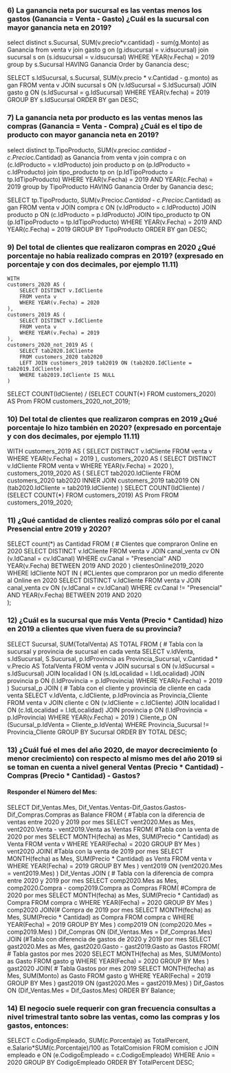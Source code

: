 ### 6) La ganancia neta por sucursal es las ventas menos los gastos (Ganancia = Venta - Gasto) ¿Cuál es la sucursal con mayor ganancia neta en 2019? 
select distinct s.Sucursal, SUM(v.precio*v.cantidad) - sum(g.Monto) as Ganancia
from venta v
join gasto g on (g.idsucursal = v.idsucursal)
join sucursal s on (s.idsucursal = v.idsucursal)
WHERE YEAR(v.Fecha) = 2019
group by s.Sucursal
HAVING Ganancia
Order by Ganancia desc;


SELECT
    s.IdSucursal,
    s.Sucursal,
    SUM(v.precio * v.Cantidad - g.monto) as gan
FROM venta v
JOIN sucursal s ON (v.IdSucursal = S.IdSucursal)
JOIN gasto g ON (s.IdSucursal = g.IdSucursal)
WHERE YEAR(v.fecha) = 2019
GROUP BY s.IdSucursal
ORDER BY gan DESC;

### 7) La ganancia neta por producto es las ventas menos las compras (Ganancia = Venta - Compra) ¿Cuál es el tipo de producto con mayor ganancia neta en 2019?

select distinct tp.TipoProducto, SUM(v.precio*c.cantidad - c.Precio*c.Cantidad) as Ganancia
from venta v
join compra c on (c.IdProducto = v.IdProducto)
join producto p on (p.IdProducto = c.IdProducto)
join tipo_producto tp on (p.IdTipoProducto = tp.IdTipoProducto)
WHERE YEAR(v.Fecha) = 2019 AND YEAR(c.Fecha) = 2019
group by TipoProducto
HAVING Ganancia
Order by Ganancia desc;

SELECT
    tp.TipoProducto,
    SUM(v.Precio*c.Cantidad - c.Precio*c.Cantidad) as gan
FROM venta v
JOIN compra c ON (v.IdProducto = c.IdProducto)
JOIN producto p ON (c.IdProducto = p.IdProducto)
JOIN tipo_producto tp ON (p.IdTipoProducto = tp.IdTipoProducto)
WHERE YEAR(v.Fecha) = 2019 AND YEAR(c.Fecha) = 2019
GROUP BY TipoProducto
ORDER BY gan DESC;




### 9) Del total de clientes que realizaron compras en 2020 ¿Qué porcentaje no había realizado compras en 2019? (expresado en porcentaje y con dos decimales, por ejemplo 11.11)

    WITH
    customers_2020 AS (
        SELECT DISTINCT v.IdCliente
        FROM venta v
        WHERE YEAR(v.Fecha) = 2020
    ),
    customers_2019 AS (
        SELECT DISTINCT v.IdCliente
        FROM venta v
        WHERE YEAR(v.Fecha) = 2019
    ),
    customers_2020_not_2019 AS (
        SELECT tab2020.IdCliente
        FROM customers_2020 tab2020
        LEFT JOIN customers_2019 tab2019 ON (tab2020.IdCliente = tab2019.IdCliente)
        WHERE tab2019.IdCliente IS NULL
    )
SELECT
    COUNT(IdCliente) / (SELECT COUNT(*) FROM customers_2020) AS Prom
FROM customers_2020_not_2019;



### 10) Del total de clientes que realizaron compras en 2019 ¿Qué porcentaje lo hizo también en 2020? (expresado en porcentaje y con dos decimales, por ejemplo 11.11)


WITH
    customers_2019 AS (
        SELECT DISTINCT v.IdCliente
        FROM venta v
        WHERE YEAR(v.Fecha) = 2019
    ),
    customers_2020 AS (
        SELECT DISTINCT v.IdCliente
        FROM venta v
        WHERE YEAR(v.Fecha) = 2020
    ),
    customers_2019_2020 AS (
        SELECT tab2020.IdCliente
        FROM customers_2020 tab2020
        INNER JOIN customers_2019 tab2019 ON (tab2020.IdCliente = tab2019.IdCliente)
    )
SELECT
    COUNT(IdCliente) / (SELECT COUNT(*) FROM customers_2019) AS Prom
FROM customers_2019_2020;



### 11) ¿Qué cantidad de clientes realizó compras sólo por el canal Presencial entre 2019 y 2020?

SELECT count(*) as Cantidad
FROM ( # Clientes que compraron Online en 2020
    SELECT DISTINCT v.IdCliente
    FROM venta v 
    JOIN canal_venta cv ON (v.IdCanal = cv.IdCanal)
    WHERE cv.Canal = "Presencial" AND YEAR(v.Fecha) BETWEEN 2019 AND 2020
    ) clientesOnline2019_2020
WHERE IdCliente NOT IN ( #CLientes que compraron por un medio diferente al Online en 2020
    SELECT DISTINCT v.IdCliente
    FROM venta v 
    JOIN canal_venta cv ON (v.IdCanal = cv.IdCanal)
    WHERE cv.Canal != "Presencial" AND YEAR(v.Fecha) BETWEEN 2019 AND 2020    
);

### 12) ¿Cuál es la sucursal que más Venta (Precio * Cantidad) hizo en 2019 a clientes que viven fuera de su provincia?
SELECT
    Sucursal,
    SUM(TotalVenta) AS TOTAL
FROM ( # Tabla con la sucursal y provincia de sucursal en cada venta
    SELECT 
        v.IdVenta, 
        s.IdSucursal,
        S.Sucursal, 
        p.IdProvincia as Provincia_Sucursal,
        v.Cantidad * v.Precio AS TotalVenta
    FROM venta v
    JOIN sucursal s ON (v.IdSucursal = s.IdSucursal)
    JOIN localidad l ON (s.IdLocalidad = l.IdLocalidad)
    JOIN provincia p ON (l.IdProvincia = p.IdProvincia)
    WHERE YEAR(v.Fecha) = 2019
    ) Sucursal_p
JOIN ( # Tabla con el cliente y provincia de cliente en cada venta
    SELECT 
        v.IdVenta, 
        c.IdCliente, 
        p.IdProvincia as Provincia_Cliente
    FROM venta v
    JOIN cliente c ON (v.IdCliente = c.IdCliente)
    JOIN localidad l ON (c.IdLocalidad = l.IdLocalidad)
    JOIN provincia p ON (l.IdProvincia = p.IdProvincia)
    WHERE YEAR(v.Fecha) = 2019
    ) Cliente_p ON (Sucursal_p.IdVenta = Cliente_p.IdVenta)
WHERE Provincia_Sucursal != Provincia_Cliente
GROUP BY Sucursal
ORDER BY TOTAL DESC;

### 13) ¿Cuál fué el mes del año 2020, de mayor decrecimiento (o menor crecimiento) con respecto al mismo mes del año 2019 si se toman en cuenta a nivel general Ventas (Precio * Cantidad) - Compras (Precio * Cantidad) - Gastos? 
#### Responder el Número del Mes:
SELECT Dif_Ventas.Mes, Dif_Ventas.Ventas-Dif_Gastos.Gastos-Dif_Compras.Compras as Balance
FROM ( #Tabla con la diferencia de ventas entre 2020 y 2019 por mes
    SELECT 
        vent2020.Mes as Mes,
        vent2020.Venta - vent2019.Venta as Ventas
    FROM( #Tabla con la venta de 2020 por mes 
        SELECT 
            MONTH(fecha) as Mes,
            SUM(Precio * Cantidad) as Venta
        FROM venta v
        WHERE YEAR(Fecha) = 2020
        GROUP BY Mes
        ) vent2020
    JOIN( #Tabla con la venta de 2019 por mes 
        SELECT 
            MONTH(fecha) as Mes, 
            SUM(Precio * Cantidad) as Venta
        FROM venta v
        WHERE YEAR(Fecha) = 2019
        GROUP BY Mes
        ) vent2019 ON (vent2020.Mes = vent2019.Mes)
    ) Dif_Ventas
JOIN ( # Tabla con la diferencia de compra entre 2020 y 2019 por mes
    SELECT 
        comp2020.Mes as Mes,
        comp2020.Compra - comp2019.Compra as Compras
    FROM( #Compra de 2020 por mes
        SELECT 
            MONTH(fecha) as Mes,
            SUM(Precio * Cantidad) as Compra
        FROM compra c
        WHERE YEAR(Fecha) = 2020
        GROUP BY Mes
        ) comp2020
    JOIN(# Compra de 2019 por mes
        SELECT 
            MONTH(fecha) as Mes, 
            SUM(Precio * Cantidad) as Compra
        FROM compra c
        WHERE YEAR(Fecha) = 2019
        GROUP BY Mes
        ) comp2019 ON (comp2020.Mes = comp2019.Mes)
    ) Dif_Compras ON (Dif_Ventas.Mes = Dif_Compras.Mes)
JOIN (#Tabla con diferencia de gastos de 2020 y 2019 por mes
        SELECT 
        gast2020.Mes as Mes,
        gast2020.Gasto - gast2019.Gasto as Gastos
    FROM( # Tabla gastos por mes 2020
        SELECT 
            MONTH(fecha) as Mes,
            SUM(Monto) as Gasto
        FROM gasto g
        WHERE YEAR(Fecha) = 2020
        GROUP BY Mes
        ) gast2020
    JOIN( # Tabla Gastos por mes 2019
        SELECT 
            MONTH(fecha) as Mes, 
            SUM(Monto) as Gasto
        FROM gasto g
        WHERE YEAR(Fecha) = 2019
        GROUP BY Mes
        ) gast2019 ON (gast2020.Mes = gast2019.Mes)
    ) Dif_Gastos ON (Dif_Ventas.Mes = Dif_Gastos.Mes)
ORDER BY Balance;


### 14) El negocio suele requerir con gran frecuencia consultas a nivel trimestral tanto sobre las ventas, como las compras y los gastos, entonces:
SELECT 
    c.CodigoEmpleado,
    SUM(c.Porcentaje) as TotalPercent,
    e.Salario*SUM(c.Porcentaje)/100 as TotalComision
FROM comision c
JOIN empleado e ON (e.CodigoEmpleado = c.CodigoEmpleado)
WHERE Anio = 2020
GROUP BY CodigoEmpleado
ORDER BY TotalPercent DESC;